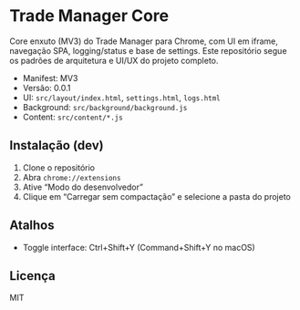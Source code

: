 # Trade Manager Core

Core enxuto (MV3) do Trade Manager para Chrome, com UI em iframe, navegação SPA, logging/status e base de settings. Este repositório segue os padrões de arquitetura e UI/UX do projeto completo.

- Manifest: MV3
- Versão: 0.0.1
- UI: `src/layout/index.html`, `settings.html`, `logs.html`
- Background: `src/background/background.js`
- Content: `src/content/*.js`

## Instalação (dev)

1. Clone o repositório
2. Abra `chrome://extensions`
3. Ative “Modo do desenvolvedor”
4. Clique em “Carregar sem compactação” e selecione a pasta do projeto

## Atalhos

- Toggle interface: Ctrl+Shift+Y (Command+Shift+Y no macOS)

## Licença

MIT
